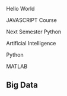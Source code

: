 Hello World

JAVASCRIPT Course

Next Semester Python

Artificial Intelligence

Python

MATLAB 
## Big Data
